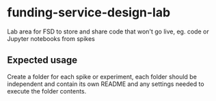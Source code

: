 # funding-service-design-lab
Lab area for FSD to store and share code that won't go live, eg. code or Jupyter notebooks from spikes

## Expected usage
Create a folder for each spike or experiment, each folder should be independent and contain its own README and any settings needed to execute the folder contents.
